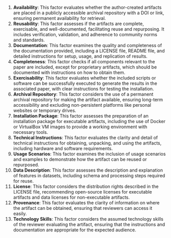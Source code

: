1. **Availability**: This factor evaluates whether the author-created artifacts are placed in a publicly accessible archival repository with a DOI or link, ensuring permanent availability for retrieval.
2. **Reusability**: This factor assesses if the artifacts are complete, exercisable, and well-documented, facilitating reuse and repurposing. It includes verification, validation, and adherence to community norms and standards.
3. **Documentation**: This factor examines the quality and completeness of the documentation provided, including a LICENSE file, README file, and detailed instructions for setup, usage, and replication of results.
4. **Completeness**: This factor checks if all components relevant to the paper are included, except for proprietary artifacts, which should be documented with instructions on how to obtain them.
5. **Exercisability**: This factor evaluates whether the included scripts or software can be successfully executed to generate the results in the associated paper, with clear instructions for testing the installation.
6. **Archival Repository**: This factor considers the use of a permanent archival repository for making the artifact available, ensuring long-term accessibility and excluding non-persistent platforms like personal websites or temporary drives.
7. **Installation Package**: This factor assesses the preparation of an installation package for executable artifacts, including the use of Docker or VirtualBox VM images to provide a working environment with necessary tools.
8. **Technical Instructions**: This factor evaluates the clarity and detail of technical instructions for obtaining, unpacking, and using the artifacts, including hardware and software requirements.
9. **Usage Scenarios**: This factor examines the inclusion of usage scenarios and examples to demonstrate how the artifact can be reused or repurposed.
10. **Data Description**: This factor assesses the description and explanation of features in datasets, including schema and processing steps required for reuse.
11. **License**: This factor considers the distribution rights described in the LICENSE file, recommending open-source licenses for executable artifacts and data licenses for non-executable artifacts.
12. **Provenance**: This factor evaluates the clarity of information on where the artifact can be obtained, ensuring that reviewers can access it easily.
13. **Technology Skills**: This factor considers the assumed technology skills of the reviewer evaluating the artifact, ensuring that the instructions and documentation are appropriate for the expected audience.
